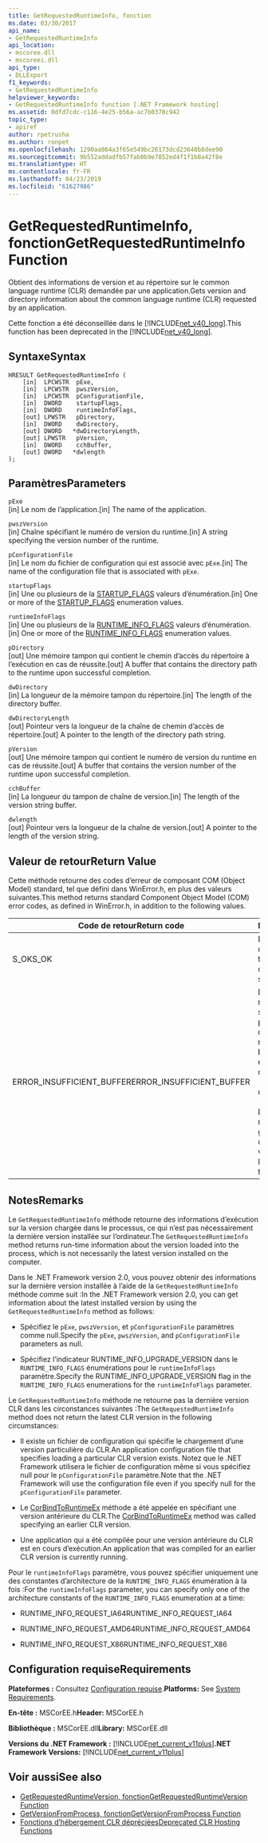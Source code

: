 ```yaml
---
title: GetRequestedRuntimeInfo, fonction
ms.date: 03/30/2017
api_name:
- GetRequestedRuntimeInfo
api_location:
- mscoree.dll
- mscoreei.dll
api_type:
- DLLExport
f1_keywords:
- GetRequestedRuntimeInfo
helpviewer_keywords:
- GetRequestedRuntimeInfo function [.NET Framework hosting]
ms.assetid: 0dfd7cdc-c116-4e25-b56a-ac7b0378c942
topic_type:
- apiref
author: rpetrusha
ms.author: ronpet
ms.openlocfilehash: 1290aa864a3f65e549bc26173dcd23648b8dee90
ms.sourcegitcommit: 9b552addadfb57fab0b9e7852ed4f1f1b8a42f8e
ms.translationtype: HT
ms.contentlocale: fr-FR
ms.lasthandoff: 04/23/2019
ms.locfileid: "61627986"
---
```

# <a name="getrequestedruntimeinfo-function"></a><span data-ttu-id="00392-102">GetRequestedRuntimeInfo, fonction</span><span class="sxs-lookup"><span data-stu-id="00392-102">GetRequestedRuntimeInfo Function</span></span>
<span data-ttu-id="00392-103">Obtient des informations de version et au répertoire sur le common language runtime (CLR) demandée par une application.</span><span class="sxs-lookup"><span data-stu-id="00392-103">Gets version and directory information about the common language runtime (CLR) requested by an application.</span></span>  
  
 <span data-ttu-id="00392-104">Cette fonction a été déconseillée dans le [!INCLUDE[net_v40_long](../../../../includes/net-v40-long-md.md)].</span><span class="sxs-lookup"><span data-stu-id="00392-104">This function has been deprecated in the [!INCLUDE[net_v40_long](../../../../includes/net-v40-long-md.md)].</span></span>  
  
## <a name="syntax"></a><span data-ttu-id="00392-105">Syntaxe</span><span class="sxs-lookup"><span data-stu-id="00392-105">Syntax</span></span>  
  
```  
HRESULT GetRequestedRuntimeInfo (  
    [in]  LPCWSTR  pExe,   
    [in]  LPCWSTR  pwszVersion,   
    [in]  LPCWSTR  pConfigurationFile,   
    [in]  DWORD    startupFlags,   
    [in]  DWORD    runtimeInfoFlags,   
    [out] LPWSTR   pDirectory,   
    [in]  DWORD    dwDirectory,   
    [out] DWORD   *dwDirectoryLength,   
    [out] LPWSTR   pVersion,   
    [in]  DWORD    cchBuffer,   
    [out] DWORD   *dwlength  
);  
```  
  
## <a name="parameters"></a><span data-ttu-id="00392-106">Paramètres</span><span class="sxs-lookup"><span data-stu-id="00392-106">Parameters</span></span>  
 `pExe`  
 <span data-ttu-id="00392-107">[in] Le nom de l’application.</span><span class="sxs-lookup"><span data-stu-id="00392-107">[in] The name of the application.</span></span>  
  
 `pwszVersion`  
 <span data-ttu-id="00392-108">[in] Chaîne spécifiant le numéro de version du runtime.</span><span class="sxs-lookup"><span data-stu-id="00392-108">[in] A string specifying the version number of the runtime.</span></span>  
  
 `pConfigurationFile`  
 <span data-ttu-id="00392-109">[in] Le nom du fichier de configuration qui est associé avec `pExe`.</span><span class="sxs-lookup"><span data-stu-id="00392-109">[in] The name of the configuration file that is associated with `pExe`.</span></span>  
  
 `startupFlags`  
 <span data-ttu-id="00392-110">[in] Une ou plusieurs de la [STARTUP_FLAGS](../../../../docs/framework/unmanaged-api/hosting/startup-flags-enumeration.md) valeurs d’énumération.</span><span class="sxs-lookup"><span data-stu-id="00392-110">[in] One or more of the [STARTUP_FLAGS](../../../../docs/framework/unmanaged-api/hosting/startup-flags-enumeration.md) enumeration values.</span></span>  
  
 `runtimeInfoFlags`  
 <span data-ttu-id="00392-111">[in] Une ou plusieurs de la [RUNTIME_INFO_FLAGS](../../../../docs/framework/unmanaged-api/hosting/runtime-info-flags-enumeration.md) valeurs d’énumération.</span><span class="sxs-lookup"><span data-stu-id="00392-111">[in] One or more of the [RUNTIME_INFO_FLAGS](../../../../docs/framework/unmanaged-api/hosting/runtime-info-flags-enumeration.md) enumeration values.</span></span>  
  
 `pDirectory`  
 <span data-ttu-id="00392-112">[out] Une mémoire tampon qui contient le chemin d’accès du répertoire à l’exécution en cas de réussite.</span><span class="sxs-lookup"><span data-stu-id="00392-112">[out] A buffer that contains the directory path to the runtime upon successful completion.</span></span>  
  
 `dwDirectory`  
 <span data-ttu-id="00392-113">[in] La longueur de la mémoire tampon du répertoire.</span><span class="sxs-lookup"><span data-stu-id="00392-113">[in] The length of the directory buffer.</span></span>  
  
 `dwDirectoryLength`  
 <span data-ttu-id="00392-114">[out] Pointeur vers la longueur de la chaîne de chemin d’accès de répertoire.</span><span class="sxs-lookup"><span data-stu-id="00392-114">[out] A pointer to the length of the directory path string.</span></span>  
  
 `pVersion`  
 <span data-ttu-id="00392-115">[out] Une mémoire tampon qui contient le numéro de version du runtime en cas de réussite.</span><span class="sxs-lookup"><span data-stu-id="00392-115">[out] A buffer that contains the version number of the runtime upon successful completion.</span></span>  
  
 `cchBuffer`  
 <span data-ttu-id="00392-116">[in] La longueur du tampon de chaîne de version.</span><span class="sxs-lookup"><span data-stu-id="00392-116">[in] The length of the version string buffer.</span></span>  
  
 `dwlength`  
 <span data-ttu-id="00392-117">[out] Pointeur vers la longueur de la chaîne de version.</span><span class="sxs-lookup"><span data-stu-id="00392-117">[out] A pointer to the length of the version string.</span></span>  
  
## <a name="return-value"></a><span data-ttu-id="00392-118">Valeur de retour</span><span class="sxs-lookup"><span data-stu-id="00392-118">Return Value</span></span>  
 <span data-ttu-id="00392-119">Cette méthode retourne des codes d’erreur de composant COM (Object Model) standard, tel que défini dans WinError.h, en plus des valeurs suivantes.</span><span class="sxs-lookup"><span data-stu-id="00392-119">This method returns standard Component Object Model (COM) error codes, as defined in WinError.h, in addition to the following values.</span></span>  
  
|<span data-ttu-id="00392-120">Code de retour</span><span class="sxs-lookup"><span data-stu-id="00392-120">Return code</span></span>|<span data-ttu-id="00392-121">Description</span><span class="sxs-lookup"><span data-stu-id="00392-121">Description</span></span>|  
|-----------------|-----------------|  
|<span data-ttu-id="00392-122">S_OK</span><span class="sxs-lookup"><span data-stu-id="00392-122">S_OK</span></span>|<span data-ttu-id="00392-123">La commande s'est correctement terminée.</span><span class="sxs-lookup"><span data-stu-id="00392-123">The method completed successfully.</span></span>|  
|<span data-ttu-id="00392-124">ERROR_INSUFFICIENT_BUFFER</span><span class="sxs-lookup"><span data-stu-id="00392-124">ERROR_INSUFFICIENT_BUFFER</span></span>|<span data-ttu-id="00392-125">Le tampon de répertoire n’est pas suffisamment grand pour stocker le chemin d’accès de répertoire.</span><span class="sxs-lookup"><span data-stu-id="00392-125">The directory buffer is not large enough to store the directory path.</span></span><br /><br /> <span data-ttu-id="00392-126">ou</span><span class="sxs-lookup"><span data-stu-id="00392-126">- or -</span></span><br /><br /> <span data-ttu-id="00392-127">Le tampon de version n’est pas suffisamment grand pour stocker la chaîne de version.</span><span class="sxs-lookup"><span data-stu-id="00392-127">The version buffer is not large enough to store the version string.</span></span>|  
  
## <a name="remarks"></a><span data-ttu-id="00392-128">Notes</span><span class="sxs-lookup"><span data-stu-id="00392-128">Remarks</span></span>  
 <span data-ttu-id="00392-129">Le `GetRequestedRuntimeInfo` méthode retourne des informations d’exécution sur la version chargée dans le processus, ce qui n’est pas nécessairement la dernière version installée sur l’ordinateur.</span><span class="sxs-lookup"><span data-stu-id="00392-129">The `GetRequestedRuntimeInfo` method returns run-time information about the version loaded into the process, which is not necessarily the latest version installed on the computer.</span></span>  
  
 <span data-ttu-id="00392-130">Dans le .NET Framework version 2.0, vous pouvez obtenir des informations sur la dernière version installée à l’aide de la `GetRequestedRuntimeInfo` méthode comme suit :</span><span class="sxs-lookup"><span data-stu-id="00392-130">In the .NET Framework version 2.0, you can get information about the latest installed version by using the `GetRequestedRuntimeInfo` method as follows:</span></span>  
  
- <span data-ttu-id="00392-131">Spécifiez le `pExe`, `pwszVersion`, et `pConfigurationFile` paramètres comme null.</span><span class="sxs-lookup"><span data-stu-id="00392-131">Specify the `pExe`, `pwszVersion`, and `pConfigurationFile` parameters as null.</span></span>  
  
- <span data-ttu-id="00392-132">Spécifiez l’indicateur RUNTIME_INFO_UPGRADE_VERSION dans le `RUNTIME_INFO_FLAGS` énumérations pour le `runtimeInfoFlags` paramètre.</span><span class="sxs-lookup"><span data-stu-id="00392-132">Specify the RUNTIME_INFO_UPGRADE_VERSION flag in the `RUNTIME_INFO_FLAGS` enumerations for the `runtimeInfoFlags` parameter.</span></span>  
  
 <span data-ttu-id="00392-133">Le `GetRequestedRuntimeInfo` méthode ne retourne pas la dernière version CLR dans les circonstances suivantes :</span><span class="sxs-lookup"><span data-stu-id="00392-133">The `GetRequestedRuntimeInfo` method does not return the latest CLR version in the following circumstances:</span></span>  
  
- <span data-ttu-id="00392-134">Il existe un fichier de configuration qui spécifie le chargement d’une version particulière du CLR.</span><span class="sxs-lookup"><span data-stu-id="00392-134">An application configuration file that specifies loading a particular CLR version exists.</span></span> <span data-ttu-id="00392-135">Notez que le .NET Framework utilisera le fichier de configuration même si vous spécifiez null pour le `pConfigurationFile` paramètre.</span><span class="sxs-lookup"><span data-stu-id="00392-135">Note that the .NET Framework will use the configuration file even if you specify null for the `pConfigurationFile` parameter.</span></span>  
  
- <span data-ttu-id="00392-136">Le [CorBindToRuntimeEx](../../../../docs/framework/unmanaged-api/hosting/corbindtoruntimeex-function.md) méthode a été appelée en spécifiant une version antérieure du CLR.</span><span class="sxs-lookup"><span data-stu-id="00392-136">The [CorBindToRuntimeEx](../../../../docs/framework/unmanaged-api/hosting/corbindtoruntimeex-function.md) method was called specifying an earlier CLR version.</span></span>  
  
- <span data-ttu-id="00392-137">Une application qui a été compilée pour une version antérieure du CLR est en cours d’exécution.</span><span class="sxs-lookup"><span data-stu-id="00392-137">An application that was compiled for an earlier CLR version is currently running.</span></span>  
  
 <span data-ttu-id="00392-138">Pour le `runtimeInfoFlags` paramètre, vous pouvez spécifier uniquement une des constantes d’architecture de la `RUNTIME_INFO_FLAGS` énumération à la fois :</span><span class="sxs-lookup"><span data-stu-id="00392-138">For the `runtimeInfoFlags` parameter, you can specify only one of the architecture constants of the `RUNTIME_INFO_FLAGS` enumeration at a time:</span></span>  
  
- <span data-ttu-id="00392-139">RUNTIME_INFO_REQUEST_IA64</span><span class="sxs-lookup"><span data-stu-id="00392-139">RUNTIME_INFO_REQUEST_IA64</span></span>  
  
- <span data-ttu-id="00392-140">RUNTIME_INFO_REQUEST_AMD64</span><span class="sxs-lookup"><span data-stu-id="00392-140">RUNTIME_INFO_REQUEST_AMD64</span></span>  
  
- <span data-ttu-id="00392-141">RUNTIME_INFO_REQUEST_X86</span><span class="sxs-lookup"><span data-stu-id="00392-141">RUNTIME_INFO_REQUEST_X86</span></span>  
  
## <a name="requirements"></a><span data-ttu-id="00392-142">Configuration requise</span><span class="sxs-lookup"><span data-stu-id="00392-142">Requirements</span></span>  
 <span data-ttu-id="00392-143">**Plateformes :** Consultez [Configuration requise](../../../../docs/framework/get-started/system-requirements.md).</span><span class="sxs-lookup"><span data-stu-id="00392-143">**Platforms:** See [System Requirements](../../../../docs/framework/get-started/system-requirements.md).</span></span>  
  
 <span data-ttu-id="00392-144">**En-tête :** MSCorEE.h</span><span class="sxs-lookup"><span data-stu-id="00392-144">**Header:** MSCorEE.h</span></span>  
  
 <span data-ttu-id="00392-145">**Bibliothèque :** MSCorEE.dll</span><span class="sxs-lookup"><span data-stu-id="00392-145">**Library:** MSCorEE.dll</span></span>  
  
 <span data-ttu-id="00392-146">**Versions du .NET Framework :** [!INCLUDE[net_current_v11plus](../../../../includes/net-current-v11plus-md.md)]</span><span class="sxs-lookup"><span data-stu-id="00392-146">**.NET Framework Versions:** [!INCLUDE[net_current_v11plus](../../../../includes/net-current-v11plus-md.md)]</span></span>  
  
## <a name="see-also"></a><span data-ttu-id="00392-147">Voir aussi</span><span class="sxs-lookup"><span data-stu-id="00392-147">See also</span></span>

- [<span data-ttu-id="00392-148">GetRequestedRuntimeVersion, fonction</span><span class="sxs-lookup"><span data-stu-id="00392-148">GetRequestedRuntimeVersion Function</span></span>](../../../../docs/framework/unmanaged-api/hosting/getrequestedruntimeversion-function.md)
- [<span data-ttu-id="00392-149">GetVersionFromProcess, fonction</span><span class="sxs-lookup"><span data-stu-id="00392-149">GetVersionFromProcess Function</span></span>](../../../../docs/framework/unmanaged-api/hosting/getversionfromprocess-function.md)
- [<span data-ttu-id="00392-150">Fonctions d’hébergement CLR dépréciées</span><span class="sxs-lookup"><span data-stu-id="00392-150">Deprecated CLR Hosting Functions</span></span>](../../../../docs/framework/unmanaged-api/hosting/deprecated-clr-hosting-functions.md)
